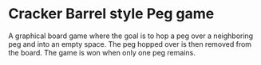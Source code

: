 # Cracker Barrel style Peg game

A graphical board game where the goal is to hop a peg over a neighboring peg and into an empty space. The peg hopped over is then removed from the board. The game is won when only one peg remains. 
